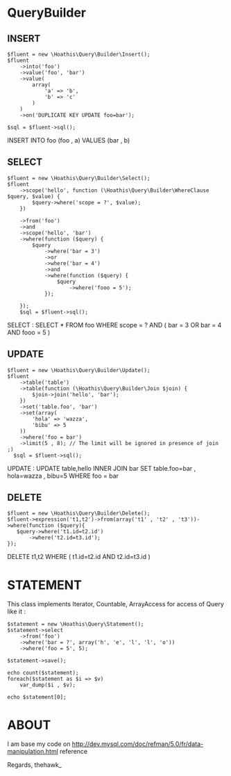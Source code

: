 QueryBuilder
============

INSERT
------------

    $fluent = new \Hoathis\Query\Builder\Insert();
    $fluent
        ->into('foo')
        ->value('foo', 'bar')
        ->value(
            array(
                'a' => 'b',
                'b' => 'c'
            )
        )
        ->on('DUPLICATE KEY UPDATE foo=bar');

    $sql = $fluent->sql();

INSERT  INTO foo (foo , a) VALUES (bar , b)

SELECT
------------
    $fluent = new \Hoathis\Query\Builder\Select();
    $fluent
        ->scope('hello', function (\Hoathis\Query\Builder\WhereClause $query, $value) {
            $query->where('scope = ?', $value);
        })

        ->from('foo')
        ->and
        ->scope('hello', 'bar')
        ->where(function ($query) {
            $query
                ->where('bar = 3')
                ->or
                ->where('bar = 4')
                ->and
                ->where(function ($query) {
                    $query
                        ->where('fooo = 5');
                });

        });
        $sql = $fluent->sql();

SELECT : SELECT  *  FROM foo WHERE   scope = ? AND (  bar = 3 OR bar = 4 AND  fooo = 5 )


UPDATE
------------

    $fluent = new \Hoathis\Query\Builder\Update();
    $fluent
        ->table('table')
        ->table(function (\Hoathis\Query\Builder\Join $join) {
            $join->join('hello', 'bar');
        })
        ->set('table.foo', 'bar')
        ->set(array(
            'hola' => 'wazza',
            'bibu' => 5
        ))
        ->where('foo = bar')
        ->limit(5 , 8); // The limit will be ignored in presence of join ;)
      $sql = $fluent->sql();

UPDATE : UPDATE  table,hello INNER JOIN bar SET table.foo=bar , hola=wazza , bibu=5 WHERE  foo = bar

DELETE
------------
    $fluent = new \Hoathis\Query\Builder\Delete();
    $fluent->expression('t1,t2')->from(array('t1' , 't2' , 't3'))->where(function ($query){
       $query->where('t1.id=t2.id')
           ->where('t2.id=t3.id');
    });
    
DELETE  t1,t2 WHERE  (  t1.id=t2.id AND t2.id=t3.id )


STATEMENT
============
This class implements Iterator, Countable, ArrayAccess for access of Query like it :

    $statement = new \Hoathis\Query\Statement();
    $statement->select
        ->from('foo')
        ->where('bar = ?', array('h', 'e', 'l', 'l', 'o'))
        ->where('foo = 5', 5);

    $statement->save();

    echo count($statement);
    foreach($statement as $i => $v)
        var_dump($i , $v);

    echo $statement[0];

ABOUT
============
I am base my code on http://dev.mysql.com/doc/refman/5.0/fr/data-manipulation.html reference

Regards,
thehawk_
